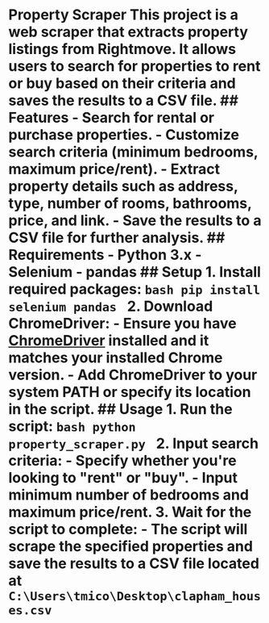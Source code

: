 # Property Scraper This project is a web scraper that extracts property listings from Rightmove. It allows users to search for properties to rent or buy based on their criteria and saves the results to a CSV file. ## Features - Search for rental or purchase properties. - Customize search criteria (minimum bedrooms, maximum price/rent). - Extract property details such as address, type, number of rooms, bathrooms, price, and link. - Save the results to a CSV file for further analysis. ## Requirements - Python 3.x - Selenium - pandas ## Setup 1. **Install required packages:** ```bash pip install selenium pandas ``` 2. **Download ChromeDriver:** - Ensure you have [ChromeDriver](https://sites.google.com/a/chromium.org/chromedriver/downloads) installed and it matches your installed Chrome version. - Add ChromeDriver to your system PATH or specify its location in the script. ## Usage 1. **Run the script:** ```bash python property_scraper.py ``` 2. **Input search criteria:** - Specify whether you're looking to "rent" or "buy". - Input minimum number of bedrooms and maximum price/rent. 3. **Wait for the script to complete:** - The script will scrape the specified properties and save the results to a CSV file located at `C:\Users\tmico\Desktop\clapham_houses.csv`
